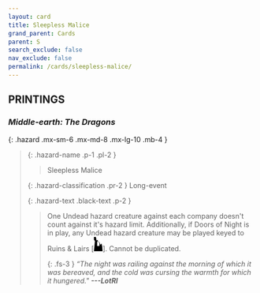 ```yaml
---
layout: card
title: Sleepless Malice
grand_parent: Cards
parent: S
search_exclude: false
nav_exclude: false
permalink: /cards/sleepless-malice/
---
```


## PRINTINGS


### _Middle-earth: The Dragons_

{: .hazard .mx-sm-6 .mx-md-8 .mx-lg-10 .mb-4 }
> {: .hazard-name .p-1 .pl-2 }
> > <div class="hazard-mp"></div>
> > <div class="card-name">Sleepless Malice</div>
>
> {: .hazard-classification .pr-2 }
> Long-event
>
> {: .hazard-text .black-text .p-2 }
> > One Undead hazard creature against each company doesn't count against it's hazard limit. Additionally, if Doors of Night is in play, any Undead hazard creature may be played keyed to Ruins & Lairs \[![](/assets/images/ruinlair.svg)]. Cannot be duplicated. 
> > 
> > {: .fs-3 } 
> > _“The night was railing against the morning of which it was bereaved, and the cold was cursing the warmth for which it hungered."_ ***---&#65279;LotRI*** 
>
